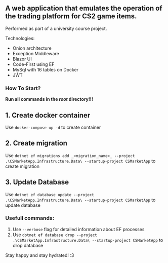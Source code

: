 ## A web application that emulates the operation of the trading platform for CS2 game items. 
Performed as part of a university course project.

Technologies:
* Onion architecture
* Exception Middleware
* Blazor UI
* Code-First using EF
* MySql with 16 tables on Docker
* JWT

### How To Start?

**Run all commands in the _root_ directory!!!**

## 1. Create docker container
Use `docker-compose up -d` to create container

## 2. Create migration
Use `dotnet ef migrations add _<migration_name>_ --project .\CSMarketApp.Infrastructure.Data\ --startup-project CSMarketApp` to create migration

## 3. Update Database
Use `dotnet ef database update --project .\CSMarketApp.Infrastructure.Data\ --startup-project CSMarketApp` to update database

### Usefull commands:
1. Use `--verbose` flag for detailed information about EF processes
2. Use `dotnet ef database drop --project .\CSMarketApp.Infrastructure.Data\ --startup-project CSMarketApp` to drop database

Stay happy and stay hydrated! :3
